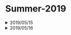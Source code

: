 # Summer-2019

<details>
<summary>2019/05/15</summary>
<br>10:30-13:30 : Artificial Intelligence <a href="https://ocw.mit.edu/courses/electrical-engineering-and-computer-science/6-034-artificial-intelligence-fall-2010/lecture-videos/lecture-7-constraints-interpreting-line-drawings/">Lecture 7</a>
<br>14:00-15:00 : Artificial Intelligence <a href="https://ocw.mit.edu/courses/electrical-engineering-and-computer-science/6-034-artificial-intelligence-fall-2010/mega-recitation-videos/mega-recitation-2-basic-search-optimal-search/">Mega-Recitation 2</a>
<br>16:00-17:00 : Artificial Intelligence <a href="https://ocw.mit.edu/courses/electrical-engineering-and-computer-science/6-034-artificial-intelligence-fall-2010/mega-recitation-videos/mega-recitation-3-games-minimax-alpha-beta/">Mega-Recitation 3</a>
<br>17:30-19:30 : Artificial Intelligence <a href="https://ocw.mit.edu/courses/electrical-engineering-and-computer-science/6-034-artificial-intelligence-fall-2010/lecture-videos/lecture-8-constraints-search-domain-reduction/">Lecture 8</a>
</details>
<details>
<summary>2019/05/16</summary>
<br>09:00-10:10 : Artificial Intelligence <a href="https://ocw.mit.edu/courses/electrical-engineering-and-computer-science/6-034-artificial-intelligence-fall-2010/lecture-videos/lecture-9-constraints-visual-object-recognition/">Lecture 9</a>
<br>11:00-12:30 : Artificial Intelligence <a href="https://ocw.mit.edu/courses/electrical-engineering-and-computer-science/6-034-artificial-intelligence-fall-2010/lecture-videos/lecture-10-introduction-to-learning-nearest-neighbors/">Lecture 10</a>
<br>16:00-18:00 : Artificial Intelligence <a href="https://ocw.mit.edu/courses/electrical-engineering-and-computer-science/6-034-artificial-intelligence-fall-2010/lecture-videos/lecture-11-learning-identification-trees-disorder/">Lecture 11</a>
</details>
